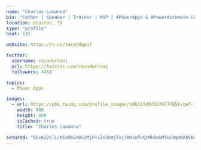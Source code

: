 ```yaml
---
name: "Charles Lamanna"
bio: "Father | Speaker | Trainer | MVP | #PowerApps & #PowerAutomate Community Super User | YouTuber Right-pointing triangle http://youtube.com/c/rezadorrani | Learn - Share - Clockwise rightwards and leftwards open circle arrows"
location: Houston, TX
type: "profile"
heat: 115

website: https://t.co/tAcqSdqguf

twitter:
  username: rezadorrani
  url: https://twitter.com/rezadorrani
  followers: 4453

topics:
  - Power Apps

images:
  - url: https://pbs.twimg.com/profile_images/1063114045270777856/qeT-jpWr_400x400.jpg
    width: 400
    height: 400
    isCached: true
    title: "Charles Lamanna"

secured: "bEvA22slL/NSo86GkDv2MjP+iIs3omjTvj7WOsePcQzNkBouMfwC4qmNX8VDrPWebTVcj8WzTkP8N61qYKBn9xxEG8gb3q0aqGwgMwyk/VMdyoOhkpi2b9G89YBeaxZ56suAcIfCVFuYibpeM1RG3devK7A0ixGuha9xjdtnx6FG2stXcbVp9xl4ZT5lZqs535anh4W6EpEV8QLT8wWEkjVf8yxMpjleIvVVkxQ5k+XnsZWGgrl7A7K0VyuddKzvHkfLfkTnyEi0h9FojNolPXM+msxMwf0tB9xM/gr5Zo5Xgti2NN7r+2M74UgrfJLI3coHLTMzrhxfIeeNkEJFWwdhToElMYfpD0baZKvNucDwPuxjO2GPstID5Lo/ojTUWKZNZH+0Pmt7I85iRr2s8zAxojRhkhh7oN43wdLix6o=;ah62p6YcHfNXAexuJNT22Q=="
---
```


